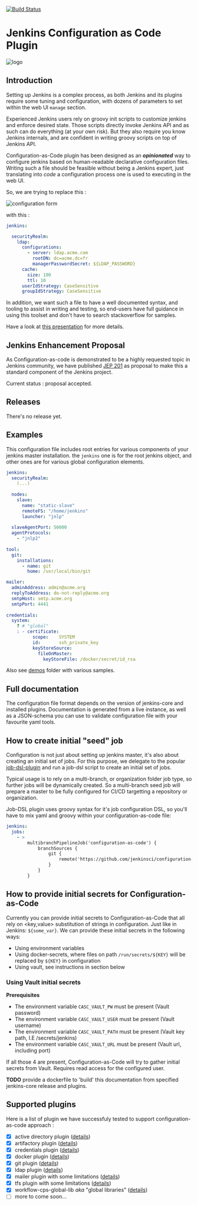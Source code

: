 [![Build Status](https://ci.jenkins.io/job/Plugins/job/configuration-as-code-plugin/job/master/badge/icon)](https://ci.jenkins.io/job/Plugins/job/configuration-as-code-plugin/job/master/)

# Jenkins Configuration as Code Plugin

![logo](logo.png)

## Introduction

Setting up Jenkins is a complex process, as both Jenkins and its plugins require some tuning and configuration, 
with dozens of parameters to set within the web UI `manage` section. 

Experienced Jenkins users rely on groovy init scripts to customize jenkins and enforce desired state. Those
scripts directly invoke Jenkins API and as such can do everything (at your own risk). But they also require
you know Jenkins internals, and are confident in writing groovy scripts on top of Jenkins API.

Configuration-as-Code plugin has been designed as an _**opinionated**_ way to configure jenkins based on 
human-readable declarative configuration files. Writing such a file should be feasible without being a Jenkins
expert, just translating into _code_ a configuration process one is used to executing in the web UI.

So, we are trying to replace this :

![configuration form](sample_form.png)

with this :

```yaml
jenkins:

  securityRealm:
    ldap:
      configurations:
        - server: ldap.acme.com
          rootDN: dc=acme,dc=fr
          managerPasswordSecret: ${LDAP_PASSWORD}
      cache:
        size: 100
        ttl: 10
      userIdStrategy: CaseSensitive
      groupIdStrategy: CaseSensitive
```  
  
In addition, we want such a file to have a well documented syntax, and tooling to assist in writing and testing,
so end-users have full guidance in using this toolset and don't have to search stackoverflow for samples.

Have a look at [this presentation](https://docs.google.com/presentation/d/1-irLGTAvMe8Fz1md1zkJtpIpYo9NItZKnsgTYnIqbZU/edit?usp=sharing) for more details. 

## Jenkins Enhancement Proposal 

As Configuration-as-code is demonstrated to be a highly requested topic in Jenkins community, we have published
[JEP 201](https://github.com/jenkinsci/jep/tree/master/jep/201) as proposal to make this a standard component
of the Jenkins project.

Current status : proposal accepted.

## Releases

There's no release yet. 

## Examples

This configuration file includes root entries for various components of your jenkins master installation. the `jenkins`
one is for the root jenkins object, and other ones are for various global configuration elements.

```yaml
jenkins:
  securityRealm:
    (...)
  
  nodes:
    slave:
      name: "static-slave"
      remoteFS: "/home/jenkins"
      launcher: "jnlp"
      
  slaveAgentPort: 50000
  agentProtocols:
    - "jnlp2"    
      
tool:
  git:
    installations:
      - name: git
        home: /usr/local/bin/git

mailer:
  adminAddress: admin@acme.org
  replyToAddress: do-not-reply@acme.org
  smtpHost: smtp.acme.org
  smtpPort: 4441
  
credentials:
  system:
    ? # "global"
    : - certificate:
          scope:    SYSTEM
          id:       ssh_private_key
          keyStoreSource: 
            fileOnMaster:
              keyStoreFile: /docker/secret/id_rsa      
```

Also see [demos](demos) folder with various samples.

## Full documentation

The configuration file format depends on the version of jenkins-core and installed plugins. 
Documentation is generated from a live instance, as well as a JSON-schema you can use to validate configuration file
with your favourite yaml tools.

## How to create initial "seed" job

Configuration is not just about setting up jenkins master, it's also about creating an initial set of jobs.
For this purpose, we delegate to the popular [job-dsl-plugin](https://wiki.jenkins.io/display/JENKINS/Job+DSL+Plugin)
and run a job-dsl script to create an initial set of jobs.

Typical usage is to rely on a multi-branch, or organization folder job type, so further jobs will be dynamically 
created. So a multi-branch seed job will prepare a master to be fully configured for CI/CD targetting a repository
or organization.

Job-DSL plugin uses groovy syntax for it's job configuration DSL, so you'll have to mix yaml and groovy within your
configuration-as-code file: 

```yaml
jenkins:
  jobs:
    - >
        multibranchPipelineJob('configuration-as-code') {
            branchSources {
                git {
                    remote('https://github.com/jenkinsci/configuration-as-code-plugin.git')
                }
            }
        }
```         

## How to provide initial secrets for Configuration-as-Code

Currently you can provide initial secrets to Configuration-as-Code that all rely on <key,value>
substitution of strings in configuration. Just like in Jenkins: `${some_var}`. We can provide these initial secrets in
the following ways:

 - Using environment variables
 - Using docker-secrets, where files on path `/run/secrets/${KEY}` will be replaced by `${KEY}` in configuration
 - Using vault, see instructions in section below

### Using Vault initial secrets

**Prerequisites**

 - The environment variable `CASC_VAULT_PW` must be present (Vault password)
 - The environment variable `CASC_VAULT_USER` must be present (Vault username)
 - The environment variable `CASC_VAULT_PATH` must be present (Vault key path, I.E /secrets/jenkins)
 - The environment variable `CASC_VAULT_URL` must be present (Vault url, including port)
 
If all those 4 are present, Configuration-as-Code will try to gather initial secrets from Vault. Requires read access for the configured user.

**TODO** provide a dockerfile to 'build' this documentation from specified jenkins-core release and plugins.


## Supported plugins

Here is a list of plugin we have successfuly tested to support configuration-as-code approach :

 - [x] active directory plugin ([details](demos/credentials/README.md))
 - [x] artifactory plugin ([details](demos/artifactory/README.md))
 - [x] credentials plugin ([details](demos/credentials/README.md))
 - [x] docker plugin ([details](demos/docker/README.md))
 - [x] git plugin ([details](demos/git/README.md))
 - [x] ldap plugin ([details](demos/ldap/README.md))
 - [x] mailer plugin with some limitations ([details](demos/mailer/README.md))
 - [x] tfs plugin with some limitations ([details](demos/tfs/README.md))
 - [x] workflow-cps-global-lib _aka_ "global libraries" ([details](demos/workflow-cps-global-lib/README.md))                  
 - [ ] more to come soon... 
